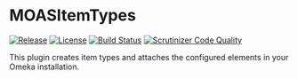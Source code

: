 MOASItemTypes
===============
[![Release](https://img.shields.io/badge/stable-v1.2.3-blue.svg)](https://github.com/UniversityOfNottingham/MOASItemTypes/releases/latest)
[![License](https://img.shields.io/badge/licence-MIT-blue.svg)](https://opensource.org/licenses/MIT)
[![Build Status](https://scrutinizer-ci.com/g/UniversityOfNottingham/MOASItemTypes/badges/build.png?b=master)](https://scrutinizer-ci.com/g/UniversityOfNottingham/MOASItemTypes/build-status/master)
[![Scrutinizer Code Quality](https://scrutinizer-ci.com/g/UniversityOfNottingham/MOASItemTypes/badges/quality-score.png?b=master)](https://scrutinizer-ci.com/g/UniversityOfNottingham/MOASItemTypes/?branch=master)

This plugin creates item types and attaches the configured elements in your Omeka installation.

